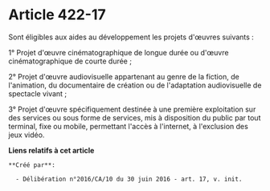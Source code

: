 # Article 422-17

Sont éligibles aux aides au développement les projets d'œuvres suivants :

1° Projet d'œuvre cinématographique de longue durée ou d'œuvre cinématographique de courte durée ;

2° Projet d'œuvre audiovisuelle appartenant au genre de la fiction, de l'animation, du documentaire de création ou de
l'adaptation audiovisuelle de spectacle vivant ;

3° Projet d'œuvre spécifiquement destinée à une première exploitation sur des services ou sous forme de services, mis à
disposition du public par tout terminal, fixe ou mobile, permettant l'accès à l'internet, à l'exclusion des jeux vidéo.

**Liens relatifs à cet article**

	**Créé par**:

	  - Délibération n°2016/CA/10 du 30 juin 2016 - art. 17, v. init.
